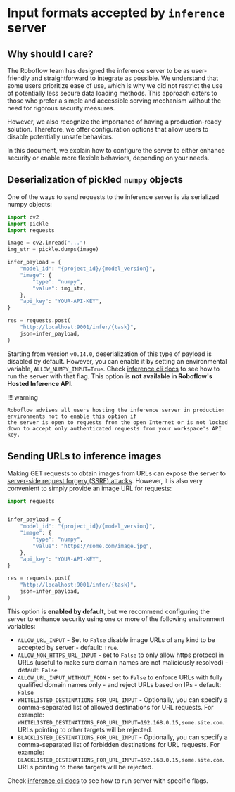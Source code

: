 # Input formats accepted by `inference` server

## Why should I care?

The Roboflow team has designed the inference server to be as user-friendly and straightforward to integrate as 
possible. We understand that some users prioritize ease of use, which is why we did not restrict the use of 
potentially less secure data loading methods. This approach caters to those who prefer a simple and accessible 
serving mechanism without the need for rigorous security measures.

However, we also recognize the importance of having a production-ready solution. Therefore, we offer configuration 
options that allow users to disable potentially unsafe behaviors.

In this document, we explain how to configure the server to either enhance security or enable more 
flexible behaviors, depending on your needs.


## Deserialization of pickled `numpy` objects

One of the ways to send requests to the inference server is via serialized numpy objects:

```python
import cv2
import pickle
import requests

image = cv2.imread("...")
img_str = pickle.dumps(image)

infer_payload = {
    "model_id": "{project_id}/{model_version}",
    "image": {
        "type": "numpy",
        "value": img_str,
    },
    "api_key": "YOUR-API-KEY",
}

res = requests.post(
    "http://localhost:9001/infer/{task}",
    json=infer_payload,
)
```

Starting from version `v0.14.0`, deserialization of this type of payload is disabled by default. However, you can 
enable it by setting an environmental variable, `ALLOW_NUMPY_INPUT=True`. Check [inference cli docs](../inference_helpers/inference_cli.md) to
see how to run the server with that flag. This option is **not available in Roboflow's Hosted Inference API**.

!!! warning

    Roboflow advises all users hosting the inference server in production environments not to enable this option if 
    the server is open to requests from the open Internet or is not locked down to accept only authenticated requests from your workspace's API key.

## Sending URLs to inference images

Making GET requests to obtain images from URLs can expose the server to 
[server-side request forgery (SSRF) attacks](https://en.wikipedia.org/wiki/Server-side_request_forgery). However, it is also very convenient to simply provide an image URL 
for requests:
```python
import requests


infer_payload = {
    "model_id": "{project_id}/{model_version}",
    "image": {
        "type": "numpy",
        "value": "https://some.com/image.jpg",
    },
    "api_key": "YOUR-API-KEY",
}

res = requests.post(
    "http://localhost:9001/infer/{task}",
    json=infer_payload,
)
```

This option is **enabled by default**, but we recommend configuring the server to enhance security using one or more of
the following environment variables:
* `ALLOW_URL_INPUT` - Set to `False` disable image URLs of any kind to be accepted by server - default: `True`.
* `ALLOW_NON_HTTPS_URL_INPUT` - set to `False` to only allow https protocol in URLs (useful to make sure domain names are
not maliciously resolved) - default: `False`
* `ALLOW_URL_INPUT_WITHOUT_FQDN` - set to `False` to enforce URLs with fully qualified domain names only - and reject
URLs based on IPs - default: `False`
* `WHITELISTED_DESTINATIONS_FOR_URL_INPUT` - Optionally, you can specify a comma-separated list of allowed destinations 
for URL requests. For example: `WHITELISTED_DESTINATIONS_FOR_URL_INPUT=192.168.0.15,some.site.com`. URLs pointing to 
other targets will be rejected.
* `BLACKLISTED_DESTINATIONS_FOR_URL_INPUT` - Optionally, you can specify a comma-separated list of forbidden 
destinations for URL requests. For example:  `BLACKLISTED_DESTINATIONS_FOR_URL_INPUT=192.168.0.15,some.site.com`.
URLs pointing to these targets will be rejected.


Check [inference cli docs](../inference_helpers/inference_cli.md) to see how to run server with specific flags.